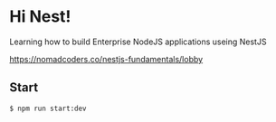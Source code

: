 # Hi Nest!

Learning how to build Enterprise NodeJS applications useing NestJS
  
https://nomadcoders.co/nestjs-fundamentals/lobby

## Start
```
$ npm run start:dev
```

